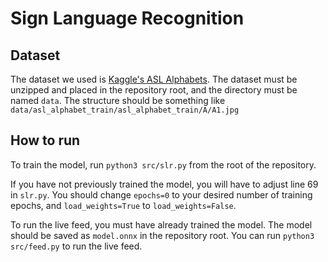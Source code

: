 # Sign Language Recognition

## Dataset

The dataset we used is [Kaggle's ASL Alphabets](https://www.kaggle.com/datasets/grassknoted/asl-alphabet). The dataset must be unzipped and placed in the repository root, and the directory must be named `data`. The structure should be something like `data/asl_alphabet_train/asl_alphabet_train/A/A1.jpg`

## How to run

To train the model, run `python3 src/slr.py` from the root of the repository.

If you have not previously trained the model, you will have to adjust line 69 in `slr.py`. You should change `epochs=0` to your desired number of training epochs, and `load_weights=True` to `load_weights=False`.

To run the live feed, you must have already trained the model. The model should be saved as `model.onnx` in the repository root. You can run `python3 src/feed.py` to run the live feed.